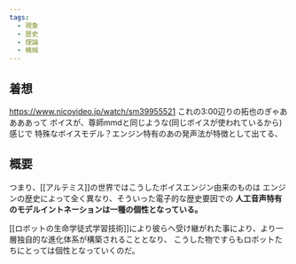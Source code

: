 ```yaml
---
tags:
  - 現象
  - 歴史
  - 理論
  - 機械
---
```

## 着想
https://www.nicovideo.jp/watch/sm39955521
これの3:00辺りの拓也のぎゃああああって
ボイスが、尊師mmdと同じような(同じボイスが使われているから)感じで
特殊なボイスモデル？エンジン特有のあの発声法が特徴として出てる、

## 概要
つまり、[[アルテミス]]の世界ではこうしたボイスエンジン由来のものは
エンジンの歴史によって全く異なり、そういった電子的な歴史要因での
**人工音声特有のモデルイントネーションは一種の個性となっている。**

[[ロボットの生命学徒式学習技術]]により彼らへ受け継がれた事により、より一層独自的な進化体系が構築されることとなり、
こうした物ですらもロボットたちにとっては個性となっていくのだ。